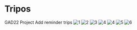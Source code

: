 # Tripos
GAD22 Project
Add reminder trips
![1](https://github.com/CsAhmed2020/Tripos/blob/master/app/src/main/java/com/example/tripso/screens/Collage_20221212_175445.jpg)
![2](https://github.com/CsAhmed2020/Tripos/blob/master/app/src/main/java/com/example/tripso/screens/Screenshot_20221212_184548_com.example.tripso.jpg)
![3](https://github.com/CsAhmed2020/Tripos/blob/master/app/src/main/java/com/example/tripso/screens/Screenshot_20221212_175356_com.example.tripso.jpg)
![4](https://github.com/CsAhmed2020/Tripos/blob/master/app/src/main/java/com/example/tripso/screens/Screenshot_20221212_184604_com.example.tripso.jpg)
![4](https://github.com/CsAhmed2020/Tripos/blob/master/app/src/main/java/com/example/tripso/screens/Screenshot_20221212_175333_com.example.tripso.jpg)
![5](https://github.com/CsAhmed2020/Tripos/blob/master/app/src/main/java/com/example/tripso/screens/Screenshot_20221212_175344_com.example.tripso.jpg)
![6](https://github.com/CsAhmed2020/Tripos/blob/master/app/src/main/java/com/example/tripso/screens/Screenshot_20221212_175349_com.example.tripso.jpg)

